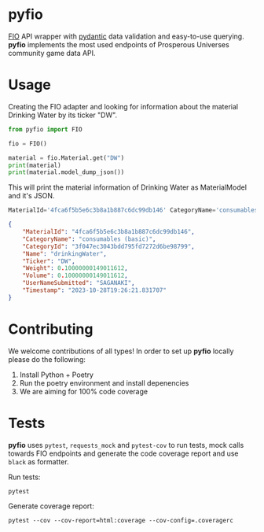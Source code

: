 # pyfio

[FIO](https://doc.fnar.net/) API wrapper with [pydantic](https://github.com/pydantic/pydantic) data validation and easy-to-use querying. **pyfio** implements the most used endpoints of Prosperous Universes community game data API.


# Usage
Creating the FIO adapter and looking for information about the material Drinking Water by its ticker "DW".
```python
from pyfio import FIO

fio = FIO()

material = fio.Material.get("DW")
print(material)
print(material.model_dump_json())
```

This will print the material information of Drinking Water as MaterialModel and it's JSON.
```python
MaterialId='4fca6f5b5e6c3b8a1b887c6dc99db146' CategoryName='consumables (basic)' CategoryId='3f047ec3043bdd795fd7272d6be98799' Name='drinkingWater' Ticker='DW' Weight=0.10000000149011612 Volume=0.10000000149011612 UserNameSubmitted='SAGANAKI' Timestamp=datetime.datetime(2023, 10, 28, 19, 26, 21, 831707)
```

```json
{
    "MaterialId": "4fca6f5b5e6c3b8a1b887c6dc99db146",
    "CategoryName": "consumables (basic)",
    "CategoryId": "3f047ec3043bdd795fd7272d6be98799",
    "Name": "drinkingWater",
    "Ticker": "DW",
    "Weight": 0.10000000149011612,
    "Volume": 0.10000000149011612,
    "UserNameSubmitted": "SAGANAKI",
    "Timestamp": "2023-10-28T19:26:21.831707"
}
```

# Contributing

We welcome contributions of all types! In order to set up **pyfio** locally please do the following:

1. Install Python + Poetry
2. Run the poetry environment and install depenencies
3. We are aiming for 100% code coverage

# Tests

**pyfio** uses `pytest`, `requests_mock` and `pytest-cov` to run tests, mock calls towards FIO endpoints and generate the code coverage report and use `black` as formatter.

Run tests:
```shell
pytest 
```

Generate coverage report:
```shell
pytest --cov --cov-report=html:coverage --cov-config=.coveragerc
```
